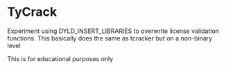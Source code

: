 # TyCrack

Experiment using DYLD_INSERT_LIBRARIES to overwrite license validation functions.
This basically does the same as tcracker but on a non-binary level

This is for educational purposes only